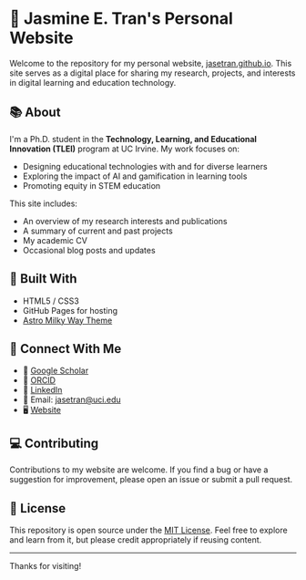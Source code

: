 # 🍵 Jasmine E. Tran's Personal Website

Welcome to the repository for my personal website, [jasetran.github.io](https://jasetran.github.io/). This site serves as a digital place for sharing my research, projects, and interests in digital learning and education technology.

## 📚 About

I'm a Ph.D. student in the **Technology, Learning, and Educational Innovation (TLEI)** program at UC Irvine. My work focuses on:

- Designing educational technologies with and for diverse learners
- Exploring the impact of AI and gamification in learning tools
- Promoting equity in STEM education

This site includes:

- An overview of my research interests and publications  
- A summary of current and past projects  
- My academic CV  
- Occasional blog posts and updates

## 🌱 Built With

- HTML5 / CSS3
- GitHub Pages for hosting
- [Astro Milky Way Theme](https://astro.build/themes/details/milky-way/) 

## 🔗 Connect With Me

- 🧪 [Google Scholar](https://scholar.google.com/citations?user=dcmtehQAAAAJ&hl=en)  
- 🪪 [ORCID](https://orcid.org/0009-0003-3832-3593)  
- 💼 [LinkedIn](https://www.linkedin.com/in/jaseliztran/)  
- 📧 Email: jasetran@uci.edu  
- 🖥️ [Website](https://jasetran.github.io/)

## 💻 Contributing
Contributions to my website are welcome. If you find a bug or have a suggestion for improvement, please open an issue or submit a pull request.

## 📄 License

This repository is open source under the [MIT License](LICENSE). Feel free to explore and learn from it, but please credit appropriately if reusing content.

---

Thanks for visiting!
